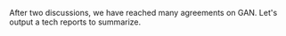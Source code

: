 After two discussions, we have reached many agreements on GAN. Let's output a tech reports to summarize.

